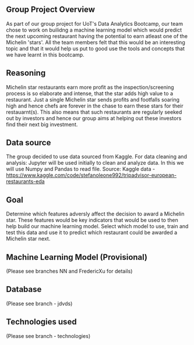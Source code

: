 ## Group Project Overview
As part of our group project for UoT's Data Analytics Bootcamp, our team chose to work on builidng a machine learning model which would predict the next upcoming restaurant having the potential to earn atleast one of the Michelin 'stars'. All the team members felt that this would be an interesting topic and that it would help us put to good use the tools and concepts that we have learnt in this bootcamp.

## Reasoning
Michelin star restaurants earn more profit as the inspection/screening process is so elaborate and intense, that the star adds high value to a restaurant. Just a single Michelin star sends profits and footfalls soaring high and hence chefs are forever in the chase to earn these stars for their restauarnt(s). This also means that such restaurants are regularly seeked out by investors and hence our group aims at helping out these investors find their next big investment. 

## Data source
The group decided to use data sourced from Kaggle. For data cleaning and analysis: Jupyter will be used initially to clean and analyze data. In this we will use Numpy and Pandas to read file.
Source: Kaggle data - https://www.kaggle.com/code/stefanoleone992/tripadvisor-european-restaurants-eda

## Goal
Determine which features adversly affect the decision to award a Michelin star. These features would be key indicators that would be used to then help build our machine learning model. Select which model to use, train and test this data and use it to predict which restaurant could be awarded a Michelin star next.

## Machine Learning Model (Provisional)
(Please see branches NN and FredericXu for details)

## Database
(Please see branch - jdvds)

## Technologies used
(Please see branch - technologies)